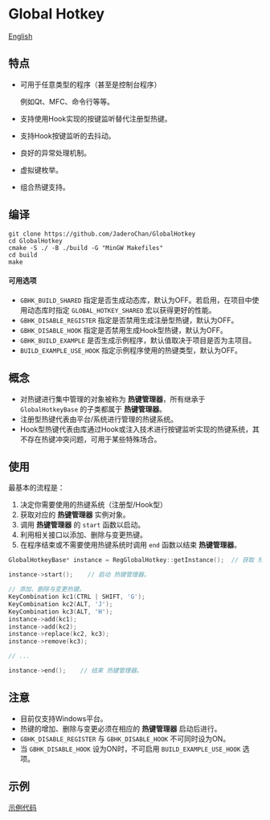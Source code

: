 # Global Hotkey

[English](README_EN.md)

## 特点

- 可用于任意类型的程序（甚至是控制台程序）

  例如Qt、MFC、命令行等等。

- 支持使用Hook实现的按键监听替代注册型热键。
- 支持Hook按键监听的去抖动。
- 良好的异常处理机制。
- 虚拟键枚举。
- 组合热键支持。

## 编译

```console
git clone https://github.com/JaderoChan/GlobalHotkey
cd GlobalHotkey
cmake -S ./ -B ./build -G "MinGW Makefiles"
cd build
make
```

#### 可用选项

- `GBHK_BUILD_SHARED` 指定是否生成动态库，默认为OFF。若启用，在项目中使用动态库时指定 `GLOBAL_HOTKEY_SHARED` 宏以获得更好的性能。
- `GBHK_DISABLE_REGISTER` 指定是否禁用生成注册型热键，默认为OFF。
- `GBHK_DISABLE_HOOK` 指定是否禁用生成Hook型热键，默认为OFF。
- `GBHK_BUILD_EXAMPLE` 是否生成示例程序，默认值取决于项目是否为主项目。
- `BUILD_EXAMPLE_USE_HOOK` 指定示例程序使用的热键类型，默认为OFF。

## 概念

- 对热键进行集中管理的对象被称为 **热键管理器**，所有继承于 `GlobalHotkeyBase` 的子类都属于 **热键管理器**。
- 注册型热键代表由平台/系统进行管理的热键系统。
- Hook型热键代表由库通过Hook或注入技术进行按键监听实现的热键系统，其不存在热键冲突问题，可用于某些特殊场合。

## 使用

最基本的流程是：

1. 决定你需要使用的热键系统（注册型/Hook型）
2. 获取对应的 **热键管理器** 实例对象。
3. 调用 **热键管理器** 的 `start` 函数以启动。
4. 利用相关接口以添加、删除与变更热键。
5. 在程序结束或不需要使用热键系统时调用 `end` 函数以结束 **热键管理器**。

```cpp
GlobalHotkeyBase* instance = RegGlobalHotkey::getInstance();  // 获取 热键管理器 实例对象。

instance->start();    // 启动 热键管理器。

// 添加、删除与变更热键。
KeyCombination kc1(CTRL | SHIFT, 'G');
KeyCombination kc2(ALT, 'J');
KeyCombination kc3(ALT, 'H');
instance->add(kc1);
instance->add(kc2);
instance->replace(kc2, kc3);
instance->remove(kc3);

// ...

instance->end();    // 结束 热键管理器。
```

## 注意

- 目前仅支持Windows平台。
- 热键的增加、删除与变更必须在相应的 **热键管理器** 启动后进行。
- `GBHK_DISABLE_REGISTER` 与 `GBHK_DISABLE_HOOK` 不可同时设为ON。
- 当 `GBHK_DISABLE_HOOK` 设为ON时，不可启用 `BUILD_EXAMPLE_USE_HOOK` 选项。

## 示例

[示例代码](example/example1.cpp)
